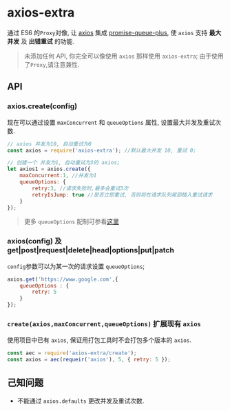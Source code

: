 # axios-extra

通过 ES6 的`Proxy`对像, 让 [axios](https://github.com/axios/axios) 集成 [promise-queue-plus](https://github.com/cnwhy/promise-queue-plus), 使 `axios` 支持 **最大并发** 及 **出错重试** 的功能.

> 未添加任何 API, 你完全可以像使用 `axios` 那样使用 `axios-extra`;
> 由于使用了`Proxy`,请注意兼性.

## API

### axios.create(config)

现在可以通过设置 `maxConcurrent` 和 `queueOptions` 属性, 设置最大并发及重试次数.

```js
// axios 并发为10, 自动重试为0
const axios = require('axios-extra'); //默认最大并发 10, 重试 0;

// 创建一个 并发为1, 自动重试为3的 axios;
let axios1 = axios.create({
	maxConcurrent:1, //并发为1
	queueOptions: {
		retry:3, //请求失败时,最多会重试3次
		retryIsJump: true //是否立即重试, 否则将在请求队列尾部插入重试请求
	}
});
```

> 更多 `queueOptions` 配制可参看[这里](https://github.com/cnwhy/promise-queue-plus#queuepushpromisefun-args-options)

### axios(config) 及 get|post|request|delete|head|options|put|patch

`config`参数可以为某一次的请求设置 `queueOptions`;

```js
axios.get('https://www.google.com',{
	queueOptions : {
		retry: 5
	}
});
```

### `create(axios,maxConcurrent,queueOptions)` 扩展现有 `axios`

使用项目中已有 `axios`, 保证用打包工具时不会打包多个版本的 `axios`.

```js
const aec = require('axios-extra/create');
const axios = aec(requeir('axios'), 5, { retry: 5 });
```

## 己知问题

-   不能通过 `axios.defaults` 更改并发及重试次数.
